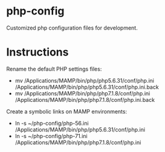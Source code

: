 # php-config
Customized php configuration files for development.

# Instructions

Rename the default PHP settings files:
- mv /Applications/MAMP/bin/php/php5.6.31/conf/php.ini /Applications/MAMP/bin/php/php5.6.31/conf/php.ini.back
- mv /Applications/MAMP/bin/php/php7.1.8/conf/php.ini /Applications/MAMP/bin/php/php7.1.8/conf/php.ini.back

Create a symbolic links on MAMP environments:
- ln -s ~/php-config/php-56.ini /Applications/MAMP/bin/php/php5.6.31/conf/php.ini
- ln -s ~/php-config/php-71.ini /Applications/MAMP/bin/php/php7.1.8/conf/php.ini
